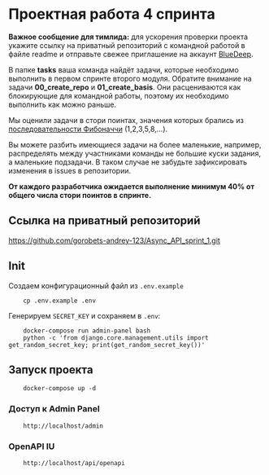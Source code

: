 # Проектная работа 4 спринта

**Важное сообщение для тимлида:** для ускорения проверки проекта укажите ссылку на приватный репозиторий с командной
работой в файле readme и отправьте свежее приглашение на аккаунт [BlueDeep](https://github.com/BigDeepBlue).

В папке **tasks** ваша команда найдёт задачи, которые необходимо выполнить в первом спринте второго модуля. Обратите
внимание на задачи **00_create_repo** и **01_create_basis**. Они расцениваются как блокирующие для командной работы,
поэтому их необходимо выполнить как можно раньше.

Мы оценили задачи в стори поинтах, значения которых брались
из [последовательности Фибоначчи](https://ru.wikipedia.org/wiki/Числа_Фибоначчи) (1,2,3,5,8,…).

Вы можете разбить имеющиеся задачи на более маленькие, например, распределять между участниками команды не большие куски
задания, а маленькие подзадачи. В таком случае не забудьте зафиксировать изменения в issues в репозитории.

**От каждого разработчика ожидается выполнение минимум 40% от общего числа стори поинтов в спринте.**

## Ссылка на приватный репозиторий

https://github.com/gorobets-andrey-123/Async_API_sprint_1.git

## Init

Создаем конфигурационный файл из `.env.example`

```
    cp .env.example .env
```

Генерируем `SECRET_KEY` и сохраняем в `.env`:

```
    docker-compose run admin-panel bash
    python -c 'from django.core.management.utils import get_random_secret_key; print(get_random_secret_key())'
```

## Запуск проекта

```
    docker-compose up -d
```

### Доступ к Admin Panel

```
    http://localhost/admin
```

### OpenAPI IU

```
    http://localhost/api/openapi
```